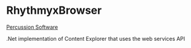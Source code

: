 RhythmyxBrowser
===============
[Percussion Software](http://www.percussion.com "Percussion Software")

.Net implementation of Content Explorer that uses the web services API